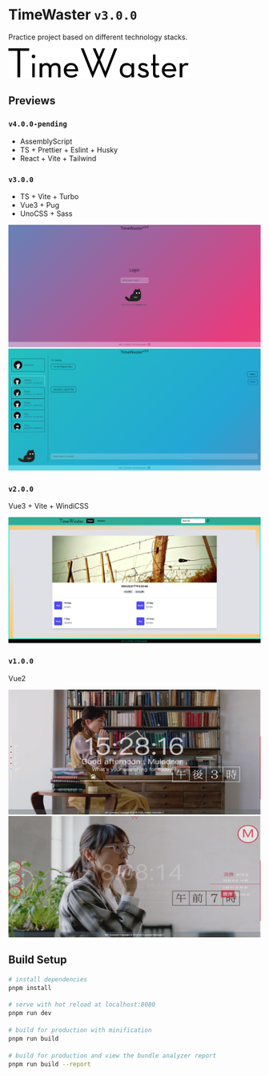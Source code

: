 # TimeWaster `v3.0.0`

Practice project based on different technology stacks.

![timeWaster-logo](./docs/logo.gif)

## Previews

### `v4.0.0-pending`

- AssemblyScript
- TS + Prettier + Eslint + Husky
- React + Vite + Tailwind

### `v3.0.0`

- TS + Vite + Turbo
- Vue3 + Pug
- UnoCSS + Sass

![twaster@v3-1](./docs/twaster@v3_1.png)
![twaster@v3-2](./docs/twaster@v3_2.png)

### `v2.0.0`

Vue3 + Vite + WindiCSS

![twaster@v2](./docs/twaster@v2.png)

### `v1.0.0`

Vue2

![twaster@v1-1](./docs/twaster@v1_1.png)
![twaster@v1-2](./docs/twaster@v1_2.png)

## Build Setup

``` bash
# install dependencies
pnpm install

# serve with hot reload at localhost:8080
pnpm run dev

# build for production with minification
pnpm run build

# build for production and view the bundle analyzer report
pnpm run build --report
```
